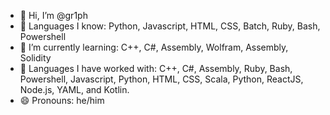 - 👋 Hi, I’m @gr1ph
- 📄 Languages I know: Python, Javascript, HTML, CSS, Batch, Ruby, Bash, Powershell
- 🌱 I’m currently learning: C++, C#, Assembly, Wolfram, Assembly, Solidity
- 📄 Languages I have worked with: C++, C#, Assembly, Ruby, Bash, Powershell, Javascript, Python, HTML, CSS, Scala, Python, ReactJS, Node.js, YAML, and Kotlin.
- 😄 Pronouns: he/him

<!---
gr1ph/gr1ph is a ✨ special ✨ repository because its `README.md` (this file) appears on your GitHub profile.
You can click the Preview link to take a look at your changes.
--->
